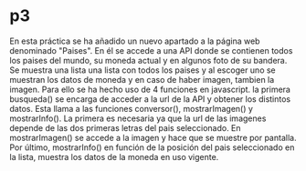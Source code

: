 # p3
En esta práctica se ha añadido un nuevo apartado a la página web denominado "Paises". En él se accede a una API donde se contienen todos los paises del mundo, su moneda actual y en algunos foto de su bandera. Se muestra una lista una lista con todos los paises y al escoger uno se muestran los datos de moneda y en caso de haber imagen, tambien la imagen. Para ello se ha hecho uso de 4 funciones en javascript. la primera busqueda() se encarga de acceder a la url de la API y obtener los distintos datos. Esta llama a las funciones conversor(), mostrarImagen() y mostrarInfo(). La primera es necesaria ya que la url de las imagenes depende de las dos primeras letras del pais seleccionado. En mostrarImagen() se accede a la imagen y hace que se muestre por pantalla. Por último, mostrarInfo() en función de la posición del pais seleccionado en la lista, muestra los datos de la moneda en uso vigente.

